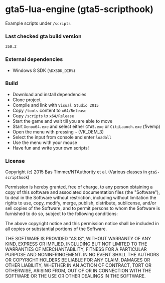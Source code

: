 # gta5-lua-engine (gta5-scripthook)

Example scripts under `/scripts`

### Last checked gta build version
`350.2`

### External dependencies
  * Windows 8 SDK (`%DXSDK_DIR%`)

### Build
  * Download and install dependencies
  * Clone project
  * Compile and link with `Visual Studio 2015`
  * Copy `/tools` content to `x64/Release`
  * Copy `/scripts` to `x64/Release`
  * Start the game and wait till you are able to move
  * Start `Xenox64.exe` and select either `GTA5.exe` or `CitiLaunch.exe` (fivemp)
  * Open the menu with pressing `~` (VK_OEM_3)
  * Select the input from console and enter `loadall`
  * Use the menu with your mouse
  * Have fun and write your own scripts!

### License

Copyright (c) 2015 Bas Timmer/NTAuthority et al. (Various classes in `gta5-scripthook`)

Permission is hereby granted, free of charge, to any person obtaining a copy
of this software and associated documentation files (the "Software"), to deal
in the Software without restriction, including without limitation the rights
to use, copy, modify, merge, publish, distribute, sublicense, and/or sell
copies of the Software, and to permit persons to whom the Software is
furnished to do so, subject to the following conditions:

The above copyright notice and this permission notice shall be included in
all copies or substantial portions of the Software.

THE SOFTWARE IS PROVIDED "AS IS", WITHOUT WARRANTY OF ANY KIND, EXPRESS OR
IMPLIED, INCLUDING BUT NOT LIMITED TO THE WARRANTIES OF MERCHANTABILITY,
FITNESS FOR A PARTICULAR PURPOSE AND NONINFRINGEMENT. IN NO EVENT SHALL THE
AUTHORS OR COPYRIGHT HOLDERS BE LIABLE FOR ANY CLAIM, DAMAGES OR OTHER
LIABILITY, WHETHER IN AN ACTION OF CONTRACT, TORT OR OTHERWISE, ARISING FROM,
OUT OF OR IN CONNECTION WITH THE SOFTWARE OR THE USE OR OTHER DEALINGS IN
THE SOFTWARE.
